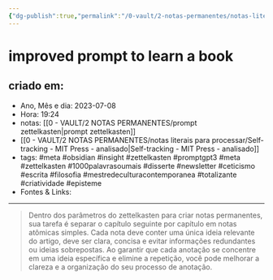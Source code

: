 ```yaml
---
{"dg-publish":true,"permalink":"/0-vault/2-notas-permanentes/notas-literais-para-processar/improved-prompt-to-learn-a-book/","tags":["meta","obsidian","insight","zettelkasten","promptgpt3","1000palavrasoumais","disserte","newsletter","ceticismo","escrita","filosofia","mestredeculturacontemporanea","totalizante","criatividade","episteme"],"dgHomeLink":true,"dgShowLocalGraph":true,"dgShowFileTree":true,"noteIcon":""}
---
```


# improved prompt to learn a book

## criado em: 
-  Ano, Mês e dia: 2023-07-08
- Hora: 19:24
- notas: [[0 - VAULT/2 NOTAS PERMANENTES/prompt zettelkasten\|prompt zettelkasten]]
- [[0 - VAULT/2 NOTAS PERMANENTES/notas literais para processar/Self-tracking - MIT Press - analisado\|Self-tracking - MIT Press - analisado]]
- tags: #meta #obsidian #insight #zettelkasten
#promptgpt3 #meta #zettelkasten #1000palavrasoumais #disserte #newsletter #ceticismo #escrita #filosofia #mestredeculturacontemporanea #totalizante #criatividade #episteme
- Fontes & Links: 
---


> Dentro dos parâmetros do zettelkasten para criar notas permanentes, sua tarefa é separar o capítulo seguinte por capítulo em notas atômicas simples. Cada nota deve conter uma única ideia relevante do artigo, deve ser clara, concisa e evitar informações redundantes ou ideias sobrepostas. Ao garantir que cada anotação se concentre em uma ideia específica e elimine a repetição, você pode melhorar a clareza e a organização do seu processo de anotação.

